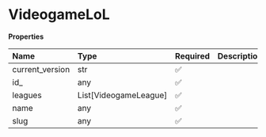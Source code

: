 # VideogameLoL

**Properties**

| Name            | Type                  | Required | Description |
| :-------------- | :-------------------- | :------- | :---------- |
| current_version | str                   | ✅       |             |
| id\_            | any                   | ✅       |             |
| leagues         | List[VideogameLeague] | ✅       |             |
| name            | any                   | ✅       |             |
| slug            | any                   | ✅       |             |
